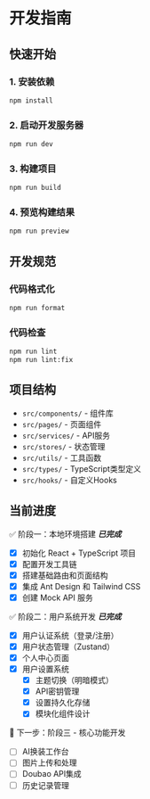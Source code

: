 # 开发指南

## 快速开始

### 1. 安装依赖
```bash
npm install
```

### 2. 启动开发服务器
```bash
npm run dev
```

### 3. 构建项目
```bash
npm run build
```

### 4. 预览构建结果
```bash
npm run preview
```

## 开发规范

### 代码格式化
```bash
npm run format
```

### 代码检查
```bash
npm run lint
npm run lint:fix
```

## 项目结构

- `src/components/` - 组件库
- `src/pages/` - 页面组件
- `src/services/` - API服务
- `src/stores/` - 状态管理
- `src/utils/` - 工具函数
- `src/types/` - TypeScript类型定义
- `src/hooks/` - 自定义Hooks

## 当前进度

✅ 阶段一：本地环境搭建 ***已完成***
- [x] 初始化 React + TypeScript 项目
- [x] 配置开发工具链
- [x] 搭建基础路由和页面结构
- [x] 集成 Ant Design 和 Tailwind CSS
- [x] 创建 Mock API 服务

✅ 阶段二：用户系统开发 ***已完成***
- [x] 用户认证系统（登录/注册）
- [x] 用户状态管理（Zustand）
- [x] 个人中心页面
- [x] 用户设置系统
  - [x] 主题切换（明暗模式）
  - [x] API密钥管理
  - [x] 设置持久化存储
  - [x] 模块化组件设计

🔄 下一步：阶段三 - 核心功能开发
- [ ] AI换装工作台
- [ ] 图片上传和处理
- [ ] Doubao API集成
- [ ] 历史记录管理